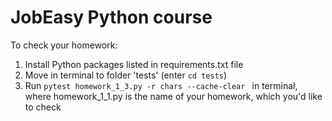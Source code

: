 # JobEasy Python course

To check your homework: 

1. Install Python packages listed in requirements.txt file
2. Move in terminal to folder 'tests' (enter `cd tests`)
3. Run `pytest homework_1_3.py -r chars --cache-clear
` in terminal, where homework_1_1.py is the name of your homework, 
which you'd like to check
